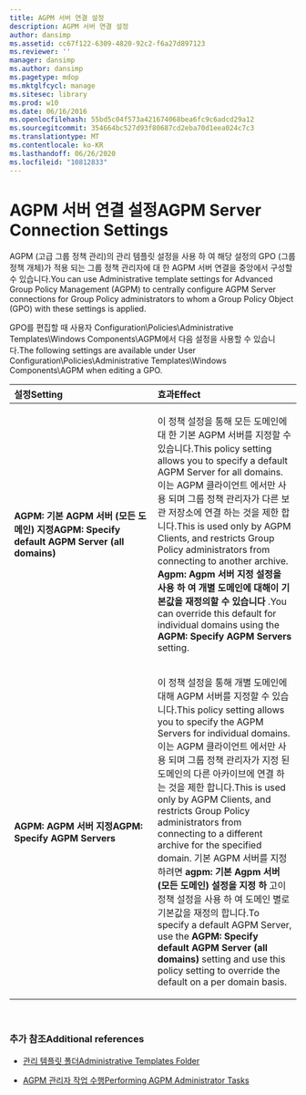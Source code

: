 ```yaml
---
title: AGPM 서버 연결 설정
description: AGPM 서버 연결 설정
author: dansimp
ms.assetid: cc67f122-6309-4820-92c2-f6a27d897123
ms.reviewer: ''
manager: dansimp
ms.author: dansimp
ms.pagetype: mdop
ms.mktglfcycl: manage
ms.sitesec: library
ms.prod: w10
ms.date: 06/16/2016
ms.openlocfilehash: 55bd5c04f573a421674068bea6fc9c6adcd29a12
ms.sourcegitcommit: 354664bc527d93f80687cd2eba70d1eea024c7c3
ms.translationtype: MT
ms.contentlocale: ko-KR
ms.lasthandoff: 06/26/2020
ms.locfileid: "10812833"
---
```

# <span data-ttu-id="54622-103">AGPM 서버 연결 설정</span><span class="sxs-lookup"><span data-stu-id="54622-103">AGPM Server Connection Settings</span></span>


<span data-ttu-id="54622-104">AGPM (고급 그룹 정책 관리)의 관리 템플릿 설정을 사용 하 여 해당 설정의 GPO (그룹 정책 개체)가 적용 되는 그룹 정책 관리자에 대 한 AGPM 서버 연결을 중앙에서 구성할 수 있습니다.</span><span class="sxs-lookup"><span data-stu-id="54622-104">You can use Administrative template settings for Advanced Group Policy Management (AGPM) to centrally configure AGPM Server connections for Group Policy administrators to whom a Group Policy Object (GPO) with these settings is applied.</span></span>

<span data-ttu-id="54622-105">GPO를 편집할 때 사용자 Configuration\\Policies\\Administrative Templates\\Windows Components\\AGPM에서 다음 설정을 사용할 수 있습니다.</span><span class="sxs-lookup"><span data-stu-id="54622-105">The following settings are available under User Configuration\\Policies\\Administrative Templates\\Windows Components\\AGPM when editing a GPO.</span></span>

<table>
<colgroup>
<col width="50%" />
<col width="50%" />
</colgroup>
<thead>
<tr class="header">
<th align="left"><span data-ttu-id="54622-106">설정</span><span class="sxs-lookup"><span data-stu-id="54622-106">Setting</span></span></th>
<th align="left"><span data-ttu-id="54622-107">효과</span><span class="sxs-lookup"><span data-stu-id="54622-107">Effect</span></span></th>
</tr>
</thead>
<tbody>
<tr class="odd">
<td align="left"><p><strong><span data-ttu-id="54622-108">AGPM: 기본 AGPM 서버 (모든 도메인) 지정</span><span class="sxs-lookup"><span data-stu-id="54622-108">AGPM: Specify default AGPM Server (all domains)</span></span></strong></p></td>
<td align="left"><p><span data-ttu-id="54622-109">이 정책 설정을 통해 모든 도메인에 대 한 기본 AGPM 서버를 지정할 수 있습니다.</span><span class="sxs-lookup"><span data-stu-id="54622-109">This policy setting allows you to specify a default AGPM Server for all domains.</span></span> <span data-ttu-id="54622-110">이는 AGPM 클라이언트 에서만 사용 되며 그룹 정책 관리자가 다른 보관 저장소에 연결 하는 것을 제한 합니다.</span><span class="sxs-lookup"><span data-stu-id="54622-110">This is used only by AGPM Clients, and restricts Group Policy administrators from connecting to another archive.</span></span> <span data-ttu-id="54622-111"><strong>Agpm: Agpm 서버 지정 설정을 사용 하 여 개별 도메인에 대해이 기본값을 재정의할 수 있습니다 </strong> .</span><span class="sxs-lookup"><span data-stu-id="54622-111">You can override this default for individual domains using the <strong>AGPM: Specify AGPM Servers</strong> setting.</span></span></p></td>
</tr>
<tr class="even">
<td align="left"><p><strong><span data-ttu-id="54622-112">AGPM: AGPM 서버 지정</span><span class="sxs-lookup"><span data-stu-id="54622-112">AGPM: Specify AGPM Servers</span></span></strong></p></td>
<td align="left"><p><span data-ttu-id="54622-113">이 정책 설정을 통해 개별 도메인에 대해 AGPM 서버를 지정할 수 있습니다.</span><span class="sxs-lookup"><span data-stu-id="54622-113">This policy setting allows you to specify the AGPM Servers for individual domains.</span></span> <span data-ttu-id="54622-114">이는 AGPM 클라이언트 에서만 사용 되며 그룹 정책 관리자가 지정 된 도메인의 다른 아카이브에 연결 하는 것을 제한 합니다.</span><span class="sxs-lookup"><span data-stu-id="54622-114">This is used only by AGPM Clients, and restricts Group Policy administrators from connecting to a different archive for the specified domain.</span></span> <span data-ttu-id="54622-115">기본 AGPM 서버를 지정 하려면 <strong> agpm: 기본 Agpm 서버 (모든 도메인) 설정을 지정 하 </strong> 고이 정책 설정을 사용 하 여 도메인 별로 기본값을 재정의 합니다.</span><span class="sxs-lookup"><span data-stu-id="54622-115">To specify a default AGPM Server, use the <strong>AGPM: Specify default AGPM Server (all domains)</strong> setting and use this policy setting to override the default on a per domain basis.</span></span></p></td>
</tr>
</tbody>
</table>

 

### <span data-ttu-id="54622-116">추가 참조</span><span class="sxs-lookup"><span data-stu-id="54622-116">Additional references</span></span>

-   [<span data-ttu-id="54622-117">관리 템플릿 폴더</span><span class="sxs-lookup"><span data-stu-id="54622-117">Administrative Templates Folder</span></span>](administrative-templates-folder-agpm40.md)

-   [<span data-ttu-id="54622-118">AGPM 관리자 작업 수행</span><span class="sxs-lookup"><span data-stu-id="54622-118">Performing AGPM Administrator Tasks</span></span>](performing-agpm-administrator-tasks-agpm40.md)

 

 





